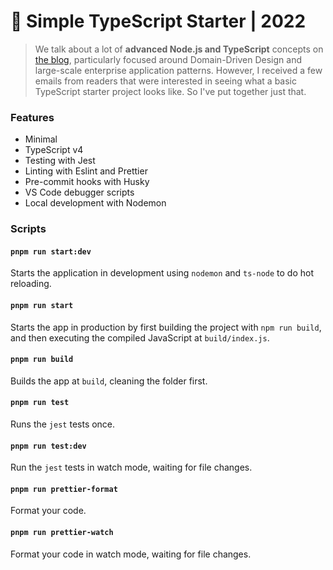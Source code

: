 # 🧰 Simple TypeScript Starter | 2022

> We talk about a lot of **advanced Node.js and TypeScript** concepts on [the blog](https://khalilstemmler.com), particularly focused around Domain-Driven Design and large-scale enterprise application patterns. However, I received a few emails from readers that were interested in seeing what a basic TypeScript starter project looks like. So I've put together just that.

### Features

- Minimal
- TypeScript v4
- Testing with Jest
- Linting with Eslint and Prettier
- Pre-commit hooks with Husky
- VS Code debugger scripts
- Local development with Nodemon

### Scripts

#### `pnpm run start:dev`

Starts the application in development using `nodemon` and `ts-node` to do hot reloading.

#### `pnpm run start`

Starts the app in production by first building the project with `npm run build`, and then executing the compiled JavaScript at `build/index.js`.

#### `pnpm run build`

Builds the app at `build`, cleaning the folder first.

#### `pnpm run test`

Runs the `jest` tests once.

#### `pnpm run test:dev`

Run the `jest` tests in watch mode, waiting for file changes.

#### `pnpm run prettier-format`

Format your code.

#### `pnpm run prettier-watch`

Format your code in watch mode, waiting for file changes.
